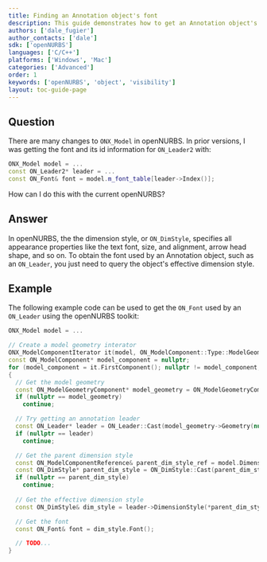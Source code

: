 ```yaml
---
title: Finding an Annotation object's font
description: This guide demonstrates how to get an Annotation object's font using openNURBS.
authors: ['dale_fugier']
author_contacts: ['dale']
sdk: ['openNURBS']
languages: ['C/C++']
platforms: ['Windows', 'Mac']
categories: ['Advanced']
order: 1
keywords: ['openNURBS', 'object', 'visibility']
layout: toc-guide-page
---
```



## Question

There are many changes to ```ONX_Model``` in openNURBS. In prior versions, I was getting the font and its id information for ```ON_Leader2``` with:

```cpp
ONX_Model model = ...
const ON_Leader2* leader = ...
const ON_Font& font = model.m_font_table[leader->Index()];
```

How can I do this with the current openNURBS?

## Answer

In openNURBS, the the dimension style, or ```ON_DimStyle```, specifies all appearance properties like the text font, size, and alignment, arrow head shape, and so on. To obtain the font used by an Annotation object, such as an ```ON_Leader```, you just need to query the object's effective dimension style.

## Example

The following example code can be used to get the ```ON_Font``` used by an ```ON_Leader``` using the openNURBS toolkit:

```cpp
ONX_Model model = ...

// Create a model geometry interator
ONX_ModelComponentIterator it(model, ON_ModelComponent::Type::ModelGeometry);
const ON_ModelComponent* model_component = nullptr;
for (model_component = it.FirstComponent(); nullptr != model_component; model_component = it.NextComponent())
{
  // Get the model geometry
  const ON_ModelGeometryComponent* model_geometry = ON_ModelGeometryComponent::Cast(model_component);
  if (nullptr == model_geometry)
    continue;

  // Try getting an annotation leader
  const ON_Leader* leader = ON_Leader::Cast(model_geometry->Geometry(nullptr));
  if (nullptr == leader)
    continue;

  // Get the parent dimension style
  const ON_ModelComponentReference& parent_dim_style_ref = model.DimensionStyleFromId(leader->DimensionStyleId());
  const ON_DimStyle* parent_dim_style = ON_DimStyle::Cast(parent_dim_style_ref.ModelComponent());
  if (nullptr == parent_dim_style)
    continue;
    
  // Get the effective dimension style
  const ON_DimStyle& dim_style = leader->DimensionStyle(*parent_dim_style);

  // Get the font
  const ON_Font& font = dim_style.Font();

  // TODO...
}
```
